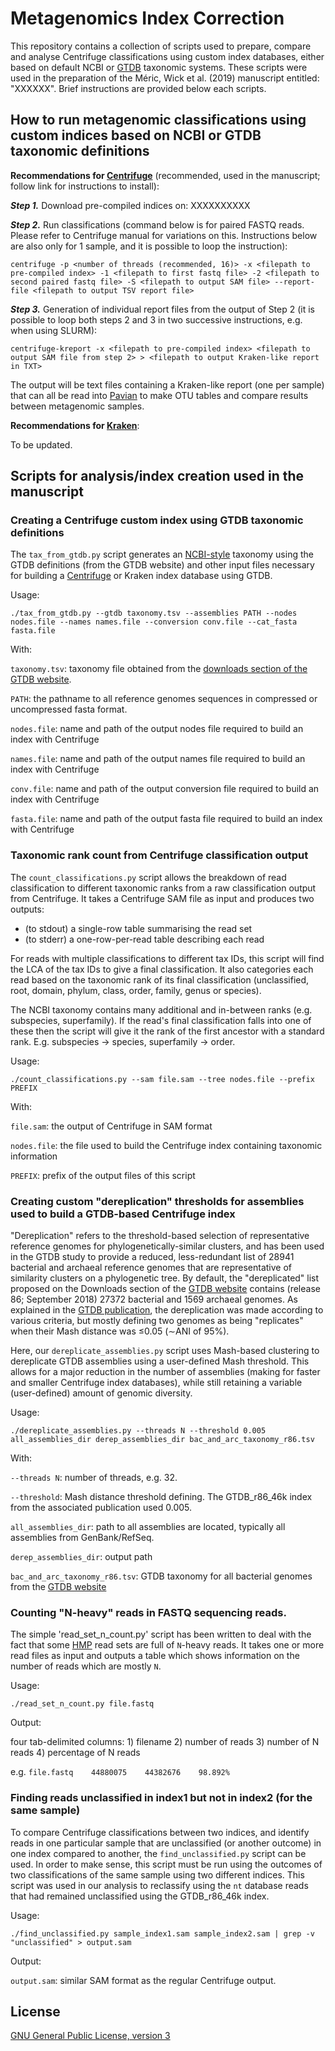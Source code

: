 # Metagenomics Index Correction
This repository contains a collection of scripts used to prepare, compare and analyse Centrifuge classifications using custom index databases, either based on default NCBI or [GTDB](http://gtdb.ecogenomic.org/) taxonomic systems. These scripts were used in the preparation of the Méric, Wick et al. (2019) manuscript entitled: "XXXXXX". Brief instructions are provided below each scripts.


## How to run metagenomic classifications using custom indices based on NCBI or GTDB taxonomic definitions


**Recommendations for [Centrifuge](http://www.ccb.jhu.edu/software/centrifuge/)** (recommended, used in the manuscript; follow link for instructions to install):


_**Step 1.**_ Download pre-compiled indices on: XXXXXXXXXX


_**Step 2.**_ Run classifications (command below is for paired FASTQ reads. Please refer to Centrifuge manual for variations on this. Instructions below are also only for 1 sample, and it is possible to loop the instruction):

`centrifuge -p <number of threads (recommended, 16)> -x <filepath to pre-compiled index> -1 <filepath to first fastq file> -2 <filepath to second paired fastq file> -S <filepath to output SAM file> --report-file <filepath to output TSV report file>`


_**Step 3.**_ Generation of individual report files from the output of Step 2 (it is possible to loop both steps 2 and 3 in two successive instructions, e.g. when using SLURM):


`centrifuge-kreport -x <filepath to pre-compiled index> <filepath to output SAM file from step 2> > <filepath to output Kraken-like report in TXT>`


The output will be text files containing a Kraken-like report (one per sample) that can all be read into [Pavian]() to make OTU tables and compare results between metagenomic samples.


**Recommendations for [Kraken]()**:


To be updated.


## Scripts for analysis/index creation used in the manuscript

### Creating a Centrifuge custom index using GTDB taxonomic definitions
The `tax_from_gtdb.py` script generates an [NCBI-style](ftp://ftp.ncbi.nlm.nih.gov/pub/taxonomy/taxdump_readme.txt) taxonomy using the GTDB definitions (from the GTDB website) and other input files necessary for building a [Centrifuge](https://ccb.jhu.edu/software/centrifuge) or Kraken index database using GTDB.

Usage:

`./tax_from_gtdb.py --gtdb taxonomy.tsv --assemblies PATH --nodes nodes.file --names names.file --conversion conv.file --cat_fasta fasta.file`

With: 

`taxonomy.tsv`: taxonomy file obtained from the [downloads section of the GTDB website](http://gtdb.ecogenomic.org/downloads).

`PATH`: the pathname to all reference genomes sequences in compressed or uncompressed fasta format.

`nodes.file`: name and path of the output nodes file required to build an index with Centrifuge

`names.file`: name and path of the output names file required to build an index with Centrifuge

`conv.file`: name and path of the output conversion file required to build an index with Centrifuge

`fasta.file`: name and path of the output fasta file required to build an index with Centrifuge



### Taxonomic rank count from Centrifuge classification output
The `count_classifications.py` script allows the breakdown of read classification to different taxonomic ranks from a raw classification output from Centrifuge. It takes a Centrifuge SAM file as input and produces two outputs:
  * (to stdout) a single-row table summarising the read set
  * (to stderr) a one-row-per-read table describing each read

For reads with multiple classifications to different tax IDs, this script will find the LCA of the tax IDs to give a final classification. It also categories each read based on the taxonomic rank of its final classification (unclassified, root, domain, phylum, class, order, family, genus or species).

The NCBI taxonomy contains many additional and in-between ranks (e.g. subspecies, superfamily). If the read's final classification falls into one of these then the script will give it the rank of the first ancestor with a standard rank. E.g. subspecies -> species, superfamily -> order.

Usage:

`./count_classifications.py --sam file.sam --tree nodes.file --prefix PREFIX`

With:

`file.sam`: the output of Centrifuge in SAM format

`nodes.file`: the file used to build the Centrifuge index containing taxonomic information

`PREFIX`: prefix of the output files of this script



### Creating custom "dereplication" thresholds for assemblies used to build a GTDB-based Centrifuge index

"Dereplication" refers to the threshold-based selection of representative reference genomes for phylogenetically-similar clusters, and has been used in the GTDB study to provide a reduced, less-redundant list of 28941 bacterial and archaeal reference genomes that are representative of similarity clusters on a phylogenetic tree. By default, the "dereplicated" list proposed on the Downloads section of the [GTDB website](http://gtdb.ecogenomic.org/downloads) contains (release 86; September 2018) 27372 bacterial and 1569 archaeal genomes. As explained in the [GTDB publication](https://www.nature.com/articles/nbt.4229), the dereplication was made according to various criteria, but mostly defining two genomes as being "replicates" when their Mash distance was ≤0.05 (∼ANI of 95%).

Here, our `dereplicate_assemblies.py` script uses Mash-based clustering to dereplicate GTDB assemblies using a user-defined Mash threshold. This allows for a major reduction in the number of assemblies (making for faster and smaller Centrifuge index databases), while still retaining a variable (user-defined) amount of genomic diversity.

Usage:

`./dereplicate_assemblies.py --threads N --threshold 0.005 all_assemblies_dir derep_assemblies_dir bac_and_arc_taxonomy_r86.tsv`

With:

`--threads N`: number of threads, e.g. 32.

`--threshold`: Mash distance threshold defining. The GTDB_r86_46k index from the associated publication used 0.005.

`all_assemblies_dir`: path to all assemblies are located, typically all assemblies from GenBank/RefSeq.

`derep_assemblies_dir`: output path

`bac_and_arc_taxonomy_r86.tsv`: GTDB taxonomy for all bacterial genomes from the [GTDB website](http://gtdb.ecogenomic.org/downloads)

### Counting "N-heavy" reads in FASTQ sequencing reads.

The simple 'read_set_n_count.py' script has been written to deal with the fact that some [HMP](https://hmpdacc.org/) read sets are full of `N`-heavy reads. It takes one or more read files as input and outputs a table which shows information on the number of reads which are mostly `N`.

Usage:

`./read_set_n_count.py file.fastq`

Output: 

four tab-delimited columns:
          1) filename
          2) number of reads
          3) number of N reads
          4) percentage of N reads

e.g. `file.fastq    44880075    44382676    98.892%`


### Finding reads unclassified in index1 but not in index2 (for the same sample)

To compare Centrifuge classifications between two indices, and identify reads in one particular sample that are unclassified (or another outcome) in one index compared to another, the `find_unclassified.py` script can be used. In order to make sense, this script must be run using the outcomes of two classifications of the same sample using two different indices. This script was used in our analysis to reclassify using the `nt` database reads that had remained unclassified using the GTDB_r86_46k index.

Usage:

`./find_unclassified.py sample_index1.sam sample_index2.sam | grep -v "unclassified" > output.sam`

Output:

`output.sam`: similar SAM format as the regular Centrifuge output.



## License

[GNU General Public License, version 3](https://www.gnu.org/licenses/gpl-3.0.html)
